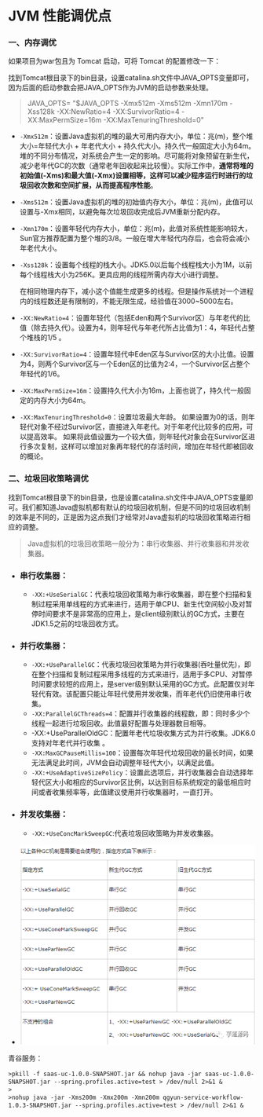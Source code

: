# JVM 性能调优点

### 一、内存调优

如果项目为war包且为 Tomcat 启动，可将 Tomcat 的配置修改一下：

找到Tomcat根目录下的bin目录，设置catalina.sh文件中JAVA_OPTS变量即可，因为后面的启动参数会把JAVA_OPTS作为JVM的启动参数来处理。

> JAVA_OPTS= "$JAVA_OPTS  -Xmx512m -Xms512m -Xmn170m -Xss128k -XX:NewRatio=4 -XX:SurvivorRatio=4 -XX:MaxPermSize=16m -XX:MaxTenuringThreshold=0"

* `-Xmx512m`：设置Java虚拟机的堆的最大可用内存大小，单位：兆(m)，整个堆大小=年轻代大小 + 年老代大小 + 持久代大小。持久代一般固定大小为64m。堆的不同分布情况，对系统会产生一定的影响。尽可能将对象预留在新生代，减少老年代GC的次数（通常老年回收起来比较慢）。实际工作中，**通常将堆的初始值(-Xms)和最大值(-Xmx)设置相等，这样可以减少程序运行时进行的垃圾回收次数和空间扩展，从而提高程序性能**。

* `-Xms512m`：设置Java虚拟机的堆的初始值内存大小，单位：兆(m)，此值可以设置与-Xmx相同，以避免每次垃圾回收完成后JVM重新分配内存。

* `-Xmn170m`：设置年轻代内存大小，单位：兆(m)，此值对系统性能影响较大，Sun官方推荐配置为整个堆的3/8。一般在增大年轻代内存后，也会将会减小年老代大小。

* `-Xss128k`：设置每个线程的栈大小。JDK5.0以后每个线程栈大小为1M，以前每个线程栈大小为256K。更具应用的线程所需内存大小进行调整。

  在相同物理内存下，减小这个值能生成更多的线程。但是操作系统对一个进程内的线程数还是有限制的，不能无限生成，经验值在3000~5000左右。

* `-XX:NewRatio=4`：设置年轻代（包括Eden和两个Survivor区）与年老代的比值（除去持久代）。设置为4，则年轻代与年老代所占比值为1：4，年轻代占整个堆栈的1/5 。

* `-XX:SurvivorRatio=4`：设置年轻代中Eden区与Survivor区的大小比值。设置为4，则两个Survivor区与一个Eden区的比值为2:4，一个Survivor区占整个年轻代的1/6。

* `-XX:MaxPermSize=16m`：设置持久代大小为16m，上面也说了，持久代一般固定的内存大小为64m。

* `-XX:MaxTenuringThreshold=0`：设置垃圾最大年龄。
  如果设置为0的话，则年轻代对象不经过Survivor区，直接进入年老代。对于年老代比较多的应用，可以提高效率。
  如果将此值设置为一个较大值，则年轻代对象会在Survivor区进行多次复制，这样可以增加对象再年轻代的存活时间，增加在年轻代即被回收的概论。



### 二、垃圾回收策略调优

找到Tomcat根目录下的bin目录，也是设置catalina.sh文件中JAVA_OPTS变量即可。我们都知道Java虚拟机都有默认的垃圾回收机制，但是不同的垃圾回收机制的效率是不同的，正是因为这点我们才经常对Java虚拟机的垃圾回收策略进行相应的调整。

> Java虚拟机的垃圾回收策略一般分为：串行收集器、并行收集器和并发收集器。

* ### 串行收集器：

  * `-XX:+UseSerialGC`：代表垃圾回收策略为串行收集器，即在整个扫描和复制过程采用单线程的方式来进行，适用于单CPU、新生代空间较小及对暂停时间要求不是非常高的应用上，是client级别默认的GC方式，主要在JDK1.5之前的垃圾回收方式。

* ### 并行收集器：

  * `-XX:+UseParallelGC`：代表垃圾回收策略为并行收集器(吞吐量优先)，即在整个扫描和复制过程采用多线程的方式来进行，适用于多CPU、对暂停时间要求较短的应用上，是server级别默认采用的GC方式。此配置仅对年轻代有效。该配置只能让年轻代使用并发收集，而年老代仍旧使用串行收集。
  * `-XX:ParallelGCThreads=4`：配置并行收集器的线程数，即：同时多少个线程一起进行垃圾回收。此值最好配置与处理器数目相等。
  * -XX:+UseParallelOldGC：配置年老代垃圾收集方式为并行收集。JDK6.0支持对年老代并行收集 。
  * `-XX:MaxGCPauseMillis=100`：设置每次年轻代垃圾回收的最长时间，如果无法满足此时间，JVM会自动调整年轻代大小，以满足此值。
  * `-XX:+UseAdaptiveSizePolicy`：设置此选项后，并行收集器会自动选择年轻代区大小和相应的Survivor区比例，以达到目标系统规定的最低相应时间或者收集频率等，此值建议使用并行收集器时，一直打开。

* ### 并发收集器：

  * `-XX:+UseConcMarkSweepGC`:代表垃圾回收策略为并发收集器。

* ![](./image\public\GC内存分配策略组合.png)

青谷服务：

	>pkill -f saas-uc-1.0.0-SNAPSHOT.jar && nohup java -jar saas-uc-1.0.0-SNAPSHOT.jar --spring.profiles.active=test > /dev/null 2>&1 &	
	>
	>nohup java -jar -Xms200m -Xmx200m -Xmn200m qgyun-service-workflow-1.0.3-SNAPSHOT.jar --spring.profiles.active=test > /dev/null 2>&1 &

